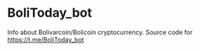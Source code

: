 # BoliToday_bot
Info about Bolivarcoin/Bolicoin cryptocurrency. Source code for https://t.me/BoliToday_bot 

